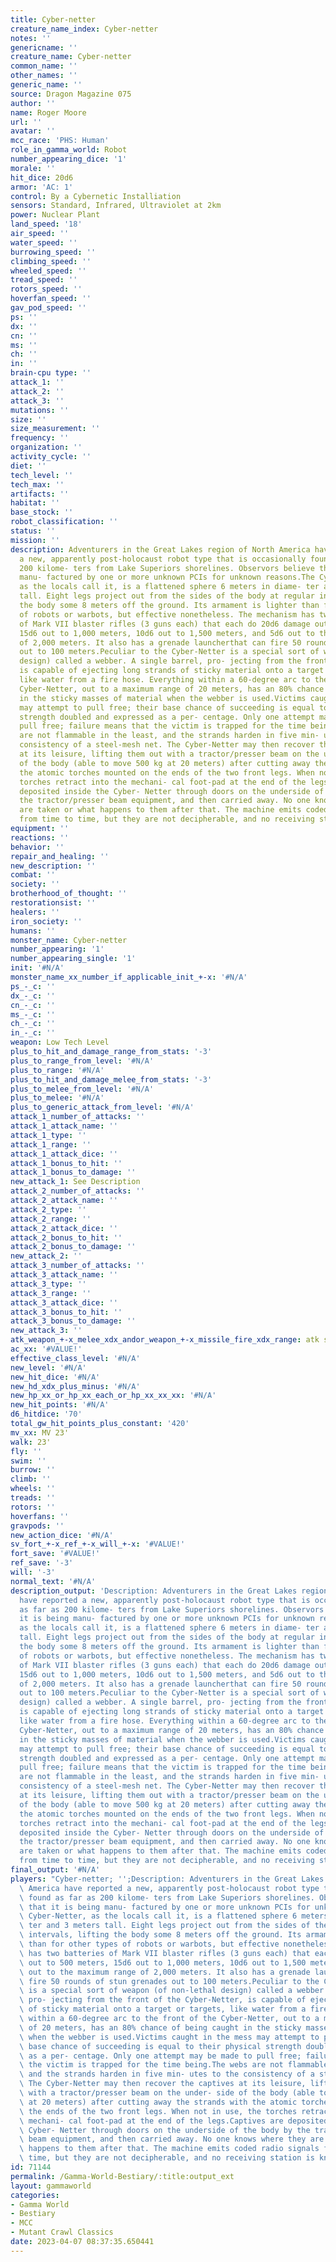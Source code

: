 ```yaml
---
title: Cyber-netter
creature_name_index: Cyber-netter
notes: ''
genericname: ''
creature_name: Cyber-netter
common_name: ''
other_names: ''
generic_name: ''
source: Dragon Magazine 075
author: ''
name: Roger Moore
url: ''
avatar: ''
mcc_race: 'PHS: Human'
role_in_gamma_world: Robot
number_appearing_dice: '1'
morale: ''
hit_dice: 20d6
armor: 'AC: 1'
control: By a Cybernetic Installiation
sensors: Standard, Infrared, Ultraviolet at 2km
power: Nuclear Plant
land_speed: '18'
air_speed: ''
water_speed: ''
burrowing_speed: ''
climbing_speed: ''
wheeled_speed: ''
tread_speed: ''
rotors_speed: ''
hoverfan_speed: ''
gav_pod_speed: ''
ps: ''
dx: ''
cn: ''
ms: ''
ch: ''
in: ''
brain-cpu type: ''
attack_1: ''
attack_2: ''
attack_3: ''
mutations: ''
size: ''
size_measurement: ''
frequency: ''
organization: ''
activity_cycle: ''
diet: ''
tech_level: ''
tech_max: ''
artifacts: ''
habitat: ''
base_stock: ''
robot_classification: ''
status: ''
mission: ''
description: Adventurers in the Great Lakes region of North America have reported
  a new, apparently post-holocaust robot type that is occasionally found as far as
  200 kilome- ters from Lake Superiors shorelines. Observors believe that it is being
  manu- factured by one or more unknown PCIs for unknown reasons.The Cyber-Netter,
  as the locals call it, is a flattened sphere 6 meters in diame- ter and 3 meters
  tall. Eight legs project out from the sides of the body at regular intervals, lifting
  the body some 8 meters off the ground. Its armament is lighter than for other types
  of robots or warbots, but effective nonetheless. The mechanism has two batteries
  of Mark VII blaster rifles (3 guns each) that each do 20d6 damage out to 500 meters,
  15d6 out to 1,000 meters, 10d6 out to 1,500 meters, and 5d6 out to the maximum range
  of 2,000 meters. It also has a grenade launcherthat can fire 50 rounds of stun grenades
  out to 100 meters.Peculiar to the Cyber-Netter is a special sort of weapon (of non-lethal
  design) called a webber. A single barrel, pro- jecting from the front of the Cyber-Netter,
  is capable of ejecting long strands of sticky material onto a target or targets,
  like water from a fire hose. Everything within a 60-degree arc to the front of the
  Cyber-Netter, out to a maximum range of 20 meters, has an 80% chance of being caught
  in the sticky masses of material when the webber is used.Victims caught in the mess
  may attempt to pull free; their base chance of succeeding is equal to their physical
  strength doubled and expressed as a per- centage. Only one attempt may be made to
  pull free; failure means that the victim is trapped for the time being.The webs
  are not flammable in the least, and the strands harden in five min- utes to the
  consistency of a steel-mesh net. The Cyber-Netter may then recover the captives
  at its leisure, lifting them out with a tractor/presser beam on the under- side
  of the body (able to move 500 kg at 20 meters) after cutting away the strands with
  the atomic torches mounted on the ends of the two front legs. When not in use, the
  torches retract into the mechani- cal foot-pad at the end of the legs.Captives are
  deposited inside the Cyber- Netter through doors on the underside of the body by
  the tractor/presser beam equipment, and then carried away. No one knows where they
  are taken or what happens to them after that. The machine emits coded radio signals
  from time to time, but they are not decipherable, and no receiving station is known.
equipment: ''
reactions: ''
behavior: ''
repair_and_healing: ''
new_description: ''
combat: ''
society: ''
brotherhood_of_thought: ''
restorationsist: ''
healers: ''
iron_society: ''
humans: ''
monster_name: Cyber-netter
number_appearing: '1'
number_appearing_single: '1'
init: '#N/A'
monster_name_xx_number_if_applicable_init_+-x: '#N/A'
ps_-_c: ''
dx_-_c: ''
cn_-_c: ''
ms_-_c: ''
ch_-_c: ''
in_-_c: ''
weapon: Low Tech Level
plus_to_hit_and_damage_range_from_stats: '-3'
plus_to_range_from_level: '#N/A'
plus_to_range: '#N/A'
plus_to_hit_and_damage_melee_from_stats: '-3'
plus_to_melee_from_level: '#N/A'
plus_to_melee: '#N/A'
plus_to_generic_attack_from_level: '#N/A'
attack_1_number_of_attacks: ''
attack_1_attack_name: ''
attack_1_type: ''
attack_1_range: ''
attack_1_attack_dice: ''
attack_1_bonus_to_hit: ''
attack_1_bonus_to_damage: ''
new_attack_1: See Description
attack_2_number_of_attacks: ''
attack_2_attack_name: ''
attack_2_type: ''
attack_2_range: ''
attack_2_attack_dice: ''
attack_2_bonus_to_hit: ''
attack_2_bonus_to_damage: ''
new_attack_2: ''
attack_3_number_of_attacks: ''
attack_3_attack_name: ''
attack_3_type: ''
attack_3_range: ''
attack_3_attack_dice: ''
attack_3_bonus_to_hit: ''
attack_3_bonus_to_damage: ''
new_attack_3: ''
atk_weapon_+-x_melee_xdx_andor_weapon_+-x_missile_fire_xdx_range: atk see description
ac_xx: '#VALUE!'
effective_class_level: '#N/A'
new_level: '#N/A'
new_hit_dice: '#N/A'
new_hd_xdx_plus_minus: '#N/A'
new_hp_xx_or_hp_xx_each_or_hp_xx_xx_xx: '#N/A'
new_hit_points: '#N/A'
d6_hitdice: '70'
total_gw_hit_points_plus_constant: '420'
mv_xx: MV 23'
walk: 23'
fly: ''
swim: ''
burrow: ''
climb: ''
wheels: ''
treads: ''
rotors: ''
hoverfans: ''
gravpods: ''
new_action_dice: '#N/A'
sv_fort_+-x_ref_+-x_will_+-x: '#VALUE!'
fort_save: '#VALUE!'
ref_save: '-3'
will: '-3'
normal_text: '#N/A'
description_output: 'Description: Adventurers in the Great Lakes region of North America
  have reported a new, apparently post-holocaust robot type that is occasionally found
  as far as 200 kilome- ters from Lake Superiors shorelines. Observors believe that
  it is being manu- factured by one or more unknown PCIs for unknown reasons.The Cyber-Netter,
  as the locals call it, is a flattened sphere 6 meters in diame- ter and 3 meters
  tall. Eight legs project out from the sides of the body at regular intervals, lifting
  the body some 8 meters off the ground. Its armament is lighter than for other types
  of robots or warbots, but effective nonetheless. The mechanism has two batteries
  of Mark VII blaster rifles (3 guns each) that each do 20d6 damage out to 500 meters,
  15d6 out to 1,000 meters, 10d6 out to 1,500 meters, and 5d6 out to the maximum range
  of 2,000 meters. It also has a grenade launcherthat can fire 50 rounds of stun grenades
  out to 100 meters.Peculiar to the Cyber-Netter is a special sort of weapon (of non-lethal
  design) called a webber. A single barrel, pro- jecting from the front of the Cyber-Netter,
  is capable of ejecting long strands of sticky material onto a target or targets,
  like water from a fire hose. Everything within a 60-degree arc to the front of the
  Cyber-Netter, out to a maximum range of 20 meters, has an 80% chance of being caught
  in the sticky masses of material when the webber is used.Victims caught in the mess
  may attempt to pull free; their base chance of succeeding is equal to their physical
  strength doubled and expressed as a per- centage. Only one attempt may be made to
  pull free; failure means that the victim is trapped for the time being.The webs
  are not flammable in the least, and the strands harden in five min- utes to the
  consistency of a steel-mesh net. The Cyber-Netter may then recover the captives
  at its leisure, lifting them out with a tractor/presser beam on the under- side
  of the body (able to move 500 kg at 20 meters) after cutting away the strands with
  the atomic torches mounted on the ends of the two front legs. When not in use, the
  torches retract into the mechani- cal foot-pad at the end of the legs.Captives are
  deposited inside the Cyber- Netter through doors on the underside of the body by
  the tractor/presser beam equipment, and then carried away. No one knows where they
  are taken or what happens to them after that. The machine emits coded radio signals
  from time to time, but they are not decipherable, and no receiving station is known.'
final_output: '#N/A'
players: "Cyber-netter; '';Description: Adventurers in the Great Lakes region of North\
  \ America have reported a new, apparently post-holocaust robot type that is occasionally\
  \ found as far as 200 kilome- ters from Lake Superiors shorelines. Observors believe\
  \ that it is being manu- factured by one or more unknown PCIs for unknown reasons.The\
  \ Cyber-Netter, as the locals call it, is a flattened sphere 6 meters in diame-\
  \ ter and 3 meters tall. Eight legs project out from the sides of the body at regular\
  \ intervals, lifting the body some 8 meters off the ground. Its armament is lighter\
  \ than for other types of robots or warbots, but effective nonetheless. The mechanism\
  \ has two batteries of Mark VII blaster rifles (3 guns each) that each do 20d6 damage\
  \ out to 500 meters, 15d6 out to 1,000 meters, 10d6 out to 1,500 meters, and 5d6\
  \ out to the maximum range of 2,000 meters. It also has a grenade launcherthat can\
  \ fire 50 rounds of stun grenades out to 100 meters.Peculiar to the Cyber-Netter\
  \ is a special sort of weapon (of non-lethal design) called a webber. A single barrel,\
  \ pro- jecting from the front of the Cyber-Netter, is capable of ejecting long strands\
  \ of sticky material onto a target or targets, like water from a fire hose. Everything\
  \ within a 60-degree arc to the front of the Cyber-Netter, out to a maximum range\
  \ of 20 meters, has an 80% chance of being caught in the sticky masses of material\
  \ when the webber is used.Victims caught in the mess may attempt to pull free; their\
  \ base chance of succeeding is equal to their physical strength doubled and expressed\
  \ as a per- centage. Only one attempt may be made to pull free; failure means that\
  \ the victim is trapped for the time being.The webs are not flammable in the least,\
  \ and the strands harden in five min- utes to the consistency of a steel-mesh net.\
  \ The Cyber-Netter may then recover the captives at its leisure, lifting them out\
  \ with a tractor/presser beam on the under- side of the body (able to move 500 kg\
  \ at 20 meters) after cutting away the strands with the atomic torches mounted on\
  \ the ends of the two front legs. When not in use, the torches retract into the\
  \ mechani- cal foot-pad at the end of the legs.Captives are deposited inside the\
  \ Cyber- Netter through doors on the underside of the body by the tractor/presser\
  \ beam equipment, and then carried away. No one knows where they are taken or what\
  \ happens to them after that. The machine emits coded radio signals from time to\
  \ time, but they are not decipherable, and no receiving station is known.|"
id: 71144
permalink: /Gamma-World-Bestiary/:title:output_ext
layout: gammaworld
categories:
- Gamma World
- Bestiary
- MCC
- Mutant Crawl Classics
date: 2023-04-07 08:37:35.650441
---
```

